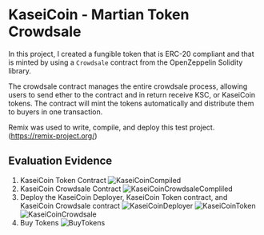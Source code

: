 # KaseiCoin - Martian Token Crowdsale

In this project, I created a fungible token that is ERC-20 compliant and that is minted by using a `Crowdsale` contract from the OpenZeppelin Solidity library.

The crowdsale contract manages the entire crowdsale process, allowing users to send ether to the contract and in return receive KSC, or KaseiCoin tokens. The contract will mint the tokens automatically and distribute them to buyers in one transaction.

Remix was used to write, compile, and deploy this test project. (https://remix-project.org/)

## Evaluation Evidence
1. KaseiCoin Token Contract
![KaseiCoinCompiled]("https://github.com/stipptracie/KaseiCoin/blob/main/ExecutionResults/Compiled_file.png")
2. KaseiCoin Crowdsale Contract
![KaseiCoinCrowdsaleCompliled]("https://github.com/stipptracie/KaseiCoin/blob/main/ExecutionResults/compiled_crowdsale.png")
3. Deploy the KaseiCoin Deployer, KaseiCoin Token contract, and KaseiCoin Crowdsale contract
![KaseiCoinDeployer]("https://github.com/stipptracie/KaseiCoin/blob/main/ExecutionResults/CrowdsaleDeployer.png")
![KaseiCoinToken]("https://github.com/stipptracie/KaseiCoin/blob/main/ExecutionResults/DeployKaseicoin.png")
![KaseiCoinCrowdsale]("")
4. Buy Tokens
![BuyTokens]("https://github.com/stipptracie/KaseiCoin/blob/main/ExecutionResults/BuyTokens.png")

